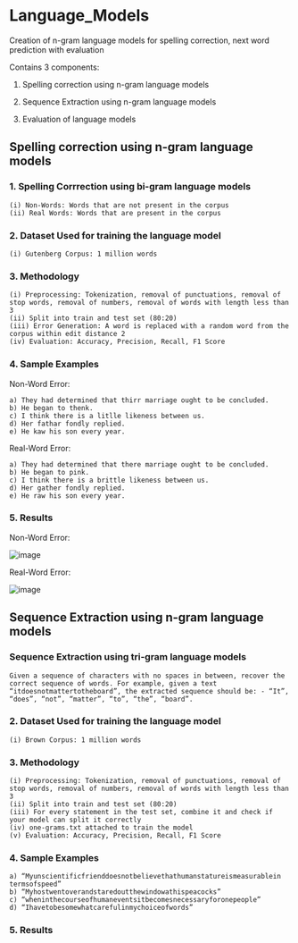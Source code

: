 # Language_Models
Creation of n-gram language models for spelling correction, next word prediction with evaluation

Contains 3 components:

1. Spelling correction using n-gram language models

2. Sequence Extraction using n-gram language models

3. Evaluation of language models

## Spelling correction using n-gram language models

### 1. Spelling Corrrection using bi-gram language models
    (i) Non-Words: Words that are not present in the corpus
    (ii) Real Words: Words that are present in the corpus

### 2. Dataset Used for training the language model
    (i) Gutenberg Corpus: 1 million words

### 3. Methodology
    (i) Preprocessing: Tokenization, removal of punctuations, removal of stop words, removal of numbers, removal of words with length less than 3
    (ii) Split into train and test set (80:20)
    (iii) Error Generation: A word is replaced with a random word from the corpus within edit distance 2
    (iv) Evaluation: Accuracy, Precision, Recall, F1 Score

### 4. Sample Examples

Non-Word Error:

```
a) They had determined that thirr marriage ought to be concluded.
b) He began to thenk.
c) I think there is a litlle likeness between us.
d) Her fathar fondly replied.
e) He kaw his son every year.
```

Real-Word Error:
```
a) They had determined that there marriage ought to be concluded.
b) He began to pink.
c) I think there is a brittle likeness between us.
d) Her gather fondly replied.
e) He raw his son every year.
```

### 5. Results

Non-Word Error:

![image](https://user-images.githubusercontent.com/63910248/205891792-9c1394ff-2d91-4d01-b310-fa9fd7060d63.png)

Real-Word Error:

![image](https://user-images.githubusercontent.com/63910248/205891880-1e15ceff-ccc5-42e1-ad2e-062a428b533d.png)

## Sequence Extraction using n-gram language models

### Sequence Extraction using tri-gram language models
    Given a sequence of characters with no spaces in between, recover the correct sequence of words. For example, given a text “itdoesnotmattertotheboard”, the extracted sequence should be: - “It”, “does”, “not”, “matter”, “to”, “the”, “board”.

### 2. Dataset Used for training the language model
    (i) Brown Corpus: 1 million words

### 3. Methodology
    (i) Preprocessing: Tokenization, removal of punctuations, removal of stop words, removal of numbers, removal of words with length less than 3
    (ii) Split into train and test set (80:20)
    (iii) For every statement in the test set, combine it and check if your model can split it correctly
    (iv) one-grams.txt attached to train the model
    (v) Evaluation: Accuracy, Precision, Recall, F1 Score

### 4. Sample Examples

```
a) “Myunscientificfrienddoesnotbelievethathumanstatureismeasurablein
termsofspeed”
b) “Myhostwentoverandstaredoutthewindowathispeacocks”
c) “wheninthecourseofhumaneventsitbecomesnecessaryforonepeople”
d) “Ihavetobesomewhatcarefulinmychoiceofwords”
```

### 5. Results




